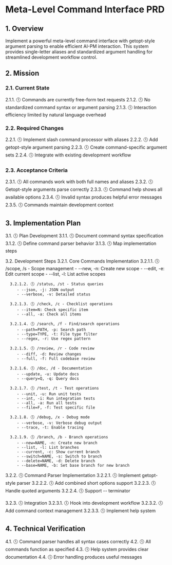 # Meta-Level Command Interface PRD

## 1. Overview
Implement a powerful meta-level command interface with getopt-style argument parsing to enable efficient AI-PM interaction. This system provides single-letter aliases and standardized argument handling for streamlined development workflow control.

## 2. Mission

### 2.1. Current State
2.1.1. 🕔 Commands are currently free-form text requests
2.1.2. 🕔 No standardized command syntax or argument parsing
2.1.3. 🕔 Interaction efficiency limited by natural language overhead

### 2.2. Required Changes
2.2.1. 🕔 Implement slash command processor with aliases
2.2.2. 🕔 Add getopt-style argument parsing
2.2.3. 🕔 Create command-specific argument sets
2.2.4. 🕔 Integrate with existing development workflow

### 2.3. Acceptance Criteria
2.3.1. 🕔 All commands work with both full names and aliases
2.3.2. 🕔 Getopt-style arguments parse correctly
2.3.3. 🕔 Command help shows all available options
2.3.4. 🕔 Invalid syntax produces helpful error messages
2.3.5. 🕔 Commands maintain development context

## 3. Implementation Plan

3.1. 🕔 Plan Development
   3.1.1. 🕔 Document command syntax specification
   3.1.2. 🕔 Define command parser behavior
   3.1.3. 🕔 Map implementation steps

3.2. Development Steps
   3.2.1. Core Commands Implementation
      3.2.1.1. 🕔 /scope, /s - Scope management
         - --new, -n: Create new scope
         - --edit, -e: Edit current scope
         - --list, -l: List active scopes

      3.2.1.2. 🕔 /status, /st - Status queries
         - --json, -j: JSON output
         - --verbose, -v: Detailed status
         
      3.2.1.3. 🕔 /check, /c - Checklist operations
         - --item=N: Check specific item
         - --all, -a: Check all items
         
      3.2.1.4. 🕔 /search, /f - Find/search operations
         - --path=PATH, -p: Search path
         - --type=TYPE, -t: File type filter
         - --regex, -r: Use regex pattern
         
      3.2.1.5. 🕔 /review, /r - Code review
         - --diff, -d: Review changes
         - --full, -f: Full codebase review
         
      3.2.1.6. 🕔 /doc, /d - Documentation
         - --update, -u: Update docs
         - --query=Q, -q: Query docs
         
      3.2.1.7. 🕔 /test, /t - Test operations
         - --unit, -u: Run unit tests
         - --int, -i: Run integration tests
         - --all, -a: Run all tests
         - --file=F, -f: Test specific file
         
      3.2.1.8. 🕔 /debug, /x - Debug mode
         - --verbose, -v: Verbose debug output
         - --trace, -t: Enable tracing

      3.2.1.9. 🕔 /branch, /b - Branch operations
         - --new=NAME, -n: Create new branch
         - --list, -l: List branches
         - --current, -c: Show current branch
         - --switch=NAME, -s: Switch to branch
         - --delete=NAME, -d: Delete branch
         - --base=NAME, -b: Set base branch for new branch

   3.2.2. 🕔 Command Parser Implementation
      3.2.2.1. 🕔 Implement getopt-style parser
      3.2.2.2. 🕔 Add combined short options support
      3.2.2.3. 🕔 Handle quoted arguments
      3.2.2.4. 🕔 Support -- terminator

   3.2.3. 🕔 Integration
      3.2.3.1. 🕔 Hook into development workflow
      3.2.3.2. 🕔 Add command context management
      3.2.3.3. 🕔 Implement help system

## 4. Technical Verification
4.1. 🕔 Command parser handles all syntax cases correctly
4.2. 🕔 All commands function as specified
4.3. 🕔 Help system provides clear documentation
4.4. 🕔 Error handling produces useful messages 